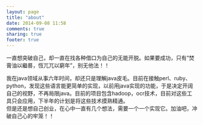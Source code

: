 ```yaml
---
layout: page
title: "about"
date: 2014-09-08 11:58
comments: true
sharing: true
footer: true
---
```


一直想突破自己，却一直在找各种借口为自己的无能开脱。如果要成功，只有“焚膏油以繼晷，恆兀兀以窮年”，别无他法！！  
  
我在java领域从事六年时间，却还只是理解java皮毛。目前在接触perl、ruby、python，发现这些语言能更简单的实现，以前用java实现的功能，于是决定开阔自己的视野，不再局限java。目前的项目包含hadoop，ocr技术，目前对这些工具只会应用，下半年的计划是将这些技术摸熟精通。  
但是还是想自己创业，在心中一直有几个想法，需要一个一个实现它。加油吧，冲破自己心的牢笼！！